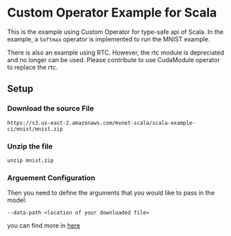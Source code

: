# Custom Operator Example for Scala
This is the example using Custom Operator for type-safe api of Scala.
In the example, a `Softmax` operator is implemented to run the MNIST example.

There is also an example using RTC. However, the rtc module is depreciated and no longer can be used. Please contribute to use CudaModule operator to replace the rtc.

## Setup
### Download the source File
```$xslt
https://s3.us-east-2.amazonaws.com/mxnet-scala/scala-example-ci/mnist/mnist.zip
```
### Unzip the file
```$xslt
unzip mnist.zip
```
### Arguement Configuration
Then you need to define the arguments that you would like to pass in the model:
```$xslt
--data-path <location of your downloaded file>
```
 
you can find more in [here](https://github.com/apache/incubator-mxnet/blob/scala-package/examples/src/main/scala/org/apache/mxnet/examples/customop/ExampleCustomOp.scala#L218-L221)